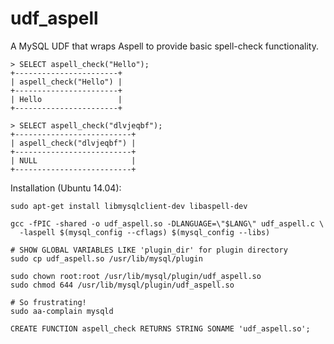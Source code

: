 # udf_aspell

A MySQL UDF that wraps Aspell to provide basic spell-check functionality.

    > SELECT aspell_check("Hello");
    +-----------------------+
    | aspell_check("Hello") |
    +-----------------------+
    | Hello                 |
    +-----------------------+

    > SELECT aspell_check("dlvjeqbf");
    +--------------------------+
    | aspell_check("dlvjeqbf") |
    +--------------------------+
    | NULL                     |
    +--------------------------+

Installation (Ubuntu 14.04):

    sudo apt-get install libmysqlclient-dev libaspell-dev

    gcc -fPIC -shared -o udf_aspell.so -DLANGUAGE=\"$LANG\" udf_aspell.c \
      -laspell $(mysql_config --cflags) $(mysql_config --libs)

    # SHOW GLOBAL VARIABLES LIKE 'plugin_dir' for plugin directory
    sudo cp udf_aspell.so /usr/lib/mysql/plugin

    sudo chown root:root /usr/lib/mysql/plugin/udf_aspell.so
    sudo chmod 644 /usr/lib/mysql/plugin/udf_aspell.so

    # So frustrating!
    sudo aa-complain mysqld

    CREATE FUNCTION aspell_check RETURNS STRING SONAME 'udf_aspell.so';
